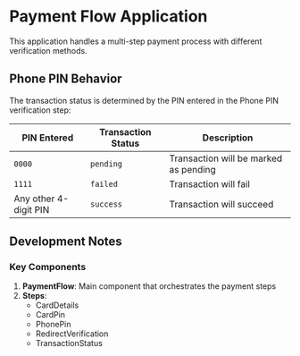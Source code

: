

# Payment Flow Application

This application handles a multi-step payment process with different verification methods.

## Phone PIN Behavior

The transaction status is determined by the PIN entered in the Phone PIN verification step:

| PIN Entered | Transaction Status | Description
|-------------|--------------------|--------------------------------------
| `0000`      | `pending`          | Transaction will be marked as pending
| `1111`      | `failed`           | Transaction will fail
| Any other 4-digit PIN | `success`   | Transaction will succeed

## Development Notes

### Key Components

1. **PaymentFlow**: Main component that orchestrates the payment steps
2. **Steps**:
   - CardDetails
   - CardPin
   - PhonePin
   - RedirectVerification
   - TransactionStatus


